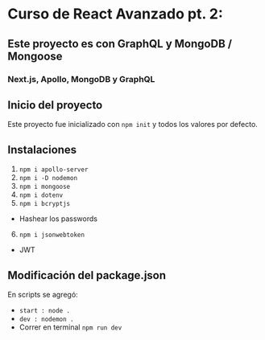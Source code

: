 # Curso de React Avanzado pt. 2:
## Este proyecto es con GraphQL y MongoDB / Mongoose
### Next.js, Apollo, MongoDB y GraphQL

## Inicio del proyecto
Este proyecto fue inicializado con ```npm init``` y todos los valores por defecto.

## Instalaciones
1. ```npm i apollo-server```
2. ```npm i -D nodemon```
3. ```npm i mongoose```
4. ```npm i dotenv```
5. ```npm i bcryptjs```
  - Hashear los passwords
6. ```npm i jsonwebtoken```
  - JWT

## Modificación del package.json
En scripts se agregó:
- ```start : node .```
- ```dev : nodemon .```
- Correr en terminal  ```npm run dev```